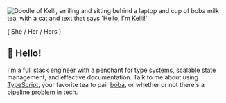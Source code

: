 <img src="https://raw.githubusercontent.com/courier-new/courier-new/main/greeting.png" alt="Doodle of Kelli, smiling and sitting behind a laptop and cup of boba milk tea, with a cat and text that says 'Hello, I'm Kelli!'">

( She / Her / Hers )

## 👋 Hello!

I'm a full stack engineer with a penchant for type systems, scalable state management, and effective documentation. Talk to me about using [TypeScript](https://www.typescriptlang.org/), your favorite tea to pair [boba](https://en.wikipedia.org/wiki/Bubble_tea), or whether or not there's a [pipeline problem](http://isitapipelineproblem.com/) in tech.
